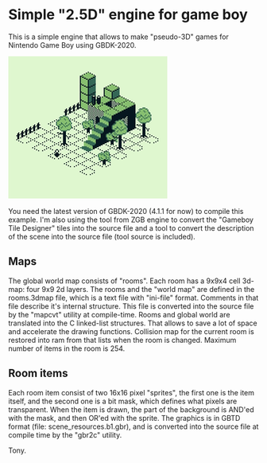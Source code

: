 # Simple "2.5D" engine for game boy

This is a simple engine that allows to make "pseudo-3D" games for Nintendo Game Boy using
GBDK-2020.

![screenshot](/screenshot.gif)

You need the latest version of GBDK-2020 (4.1.1 for now) to compile this example. I'm also
using the tool from ZGB engine to convert the "Gameboy Tile Designer" tiles into the source 
file and a tool to convert the description of the scene into the source file (tool source 
is included).

## Maps
The global world map consists of "rooms". Each room has a 9x9x4 cell 3d-map: four 9x9 2d 
layers. The rooms and the "world map" are defined in the rooms.3dmap file, which is a text
file with "ini-file" format. Comments in that file describe it's internal structure. This
file is converted into the source file by the "mapcvt" utility at compile-time. Rooms and 
global world are translated into the C linked-list structures. That allows to save a lot 
of space and accelerate the drawing functions. Collision map for the current room is 
restored into ram from that lists when the room is changed. Maximum number of items in the 
room is 254.

## Room items
Each room item consist of two 16x16 pixel "sprites", the first one is the item itself, and
the second one is a bit mask, which defines what pixels are transparent. When the item is 
drawn, the part of the background is AND'ed with the mask, and then OR'ed with the sprite.
The graphics is in GBTD format (file: scene_resources.b1.gbr), and is converted into the 
source file at compile time by the "gbr2c" utility.


Tony.